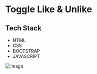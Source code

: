 
# Toggle Like & Unlike




## Tech Stack

- HTML
- CSS
- BOOTSTRAP
- JAVASCRIPT


![image](https://user-images.githubusercontent.com/111624220/201880901-c78906da-1d2e-4324-b992-72593c2bd877.png)
